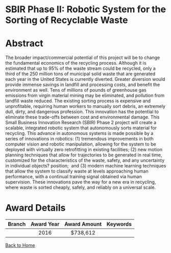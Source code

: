 
SBIR Phase II: Robotic System for the Sorting of Recyclable Waste
=================================================================

# Abstract


The broader impact/commercial potential of this project will be to change the fundamental economics of the recycling process. Although it is estimated that up to 95% of the waste stream could be recycled, only a third of the 250 million tons of municipal solid waste that are generated each year in the United States is currently diverted. Greater diversion would provide immense savings in landfill and processing costs, and benefit the environment as well. Tens of millions of pounds of greenhouse gas emissions from virgin material mining may be eliminated, and pollution from landfill waste reduced. The existing sorting process is expensive and unprofitable, requiring human workers to manually sort debris, an extremely dull, dirty, and dangerous profession. This innovation has the potential to eliminate these trade-offs between cost and environmental damage. This Small Business Innovation Research (SBIR) Phase 2 project will create a scalable, integrated robotic system that autonomously sorts material for recycling. This advance in autonomous systems is made possible by a series of innovations in robotics: (1) tremendous improvements in both computer vision and robotic manipulation, allowing for the system to be deployed with virtually zero retrofitting in existing facilities; (2) new motion planning techniques that allow for trajectories to be generated in real time, customized for the characteristics of the waste, safety, and any uncertainty in individual objects? position;  and (3) modern machine learning techniques that allow the system to classify waste at levels approaching human performance, with a continual training signal obtained via human supervision. These innovations pave the way for a new era in recycling, where waste is sorted cheaply, safely, and reliably on a universal scale.  

# Award Details

|Branch|Award Year|Award Amount|Keywords|
| :---: | :---: | :---: | :---: |
||2016|$738,612||
  
  


[Back to Home](https://github.com/chrischow/dod_sbir_awards/JT/#227)